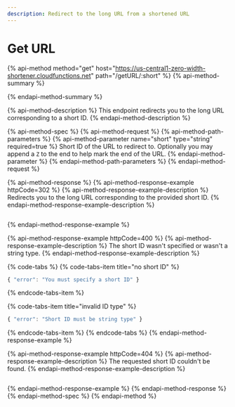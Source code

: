 ```yaml
---
description: Redirect to the long URL from a shortened URL
---
```


# Get URL

{% api-method method="get" host="https://us-central1-zero-width-shortener.cloudfunctions.net" path="/getURL/:short" %}
{% api-method-summary %}

{% endapi-method-summary %}

{% api-method-description %}
This endpoint redirects you to the long URL corresponding to a short ID.
{% endapi-method-description %}

{% api-method-spec %}
{% api-method-request %}
{% api-method-path-parameters %}
{% api-method-parameter name="short" type="string" required=true %}
Short ID of the URL to redirect to. Optionally you may append a `Z` to the end to help mark the end of the URL.
{% endapi-method-parameter %}
{% endapi-method-path-parameters %}
{% endapi-method-request %}

{% api-method-response %}
{% api-method-response-example httpCode=302 %}
{% api-method-response-example-description %}
Redirects you to the long URL corresponding to the provided short ID.
{% endapi-method-response-example-description %}

```

```
{% endapi-method-response-example %}

{% api-method-response-example httpCode=400 %}
{% api-method-response-example-description %}
The short ID wasn't specified or wasn't a string type.
{% endapi-method-response-example-description %}

{% code-tabs %}
{% code-tabs-item title="no short ID" %}
```javascript
{ "error": "You must specify a short ID" }
```
{% endcode-tabs-item %}

{% code-tabs-item title="invalid ID type" %}
```javascript
{ "error": "Short ID must be string type" }
```
{% endcode-tabs-item %}
{% endcode-tabs %}
{% endapi-method-response-example %}

{% api-method-response-example httpCode=404 %}
{% api-method-response-example-description %}
The requested short ID couldn't be found.
{% endapi-method-response-example-description %}

```

```
{% endapi-method-response-example %}
{% endapi-method-response %}
{% endapi-method-spec %}
{% endapi-method %}



